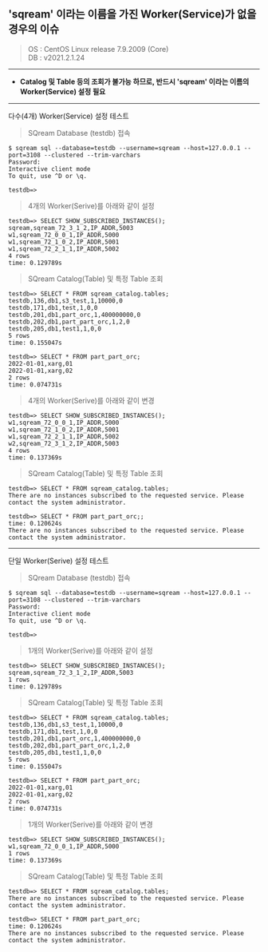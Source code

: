 'sqream' 이라는 이름을 가진 Worker(Service)가 없을 경우의 이슈
---

>OS : CentOS Linux release 7.9.2009 (Core)<br>
DB : v2021.2.1.24

* * *

* __Catalog 및 Table 등의 조회가 불가능 하므로, 반드시 'sqream' 이라는 이름의 Worker(Service) 설정 필요__

* * *

다수(4개) Worker(Service) 설정 테스트

>SQream Database (testdb) 접속
~~~
$ sqream sql --database=testdb --username=sqream --host=127.0.0.1 --port=3108 --clustered --trim-varchars
Password:
Interactive client mode
To quit, use ^D or \q.

testdb=>
~~~

>4개의 Worker(Serive)를 아래와 같이 설정
~~~
testdb=> SELECT SHOW_SUBSCRIBED_INSTANCES();
sqream,sqream_72_3_1_2,IP_ADDR,5003
w1,sqream_72_0_0_1,IP_ADDR,5000
w1,sqream_72_1_0_2,IP_ADDR,5001
w1,sqream_72_2_1_1,IP_ADDR,5002
4 rows
time: 0.129789s
~~~

>SQream Catalog(Table) 및 특정 Table 조회
~~~
testdb=> SELECT * FROM sqream_catalog.tables;
testdb,136,db1,s3_test,1,10000,0
testdb,171,db1,test,1,0,0
testdb,201,db1,part_orc,1,400000000,0
testdb,202,db1,part_part_orc,1,2,0
testdb,205,db1,test1,1,0,0
5 rows
time: 0.155047s

testdb=> SELECT * FROM part_part_orc;
2022-01-01,xarg,01
2022-01-01,xarg,02
2 rows
time: 0.074731s
~~~

>4개의 Worker(Serive)를 아래와 같이 변경
~~~
testdb=> SELECT SHOW_SUBSCRIBED_INSTANCES();
w1,sqream_72_0_0_1,IP_ADDR,5000
w1,sqream_72_1_0_2,IP_ADDR,5001
w1,sqream_72_2_1_1,IP_ADDR,5002
w2,sqream_72_3_1_2,IP_ADDR,5003
4 rows
time: 0.137369s
~~~

>SQream Catalog(Table) 및 특정 Table 조회
~~~
testdb=> SELECT * FROM sqream_catalog.tables;
There are no instances subscribed to the requested service. Please contact the system administrator.

testdb=> SELECT * FROM part_part_orc;;
time: 0.120624s
There are no instances subscribed to the requested service. Please contact the system administrator.
~~~

* * *

단일 Worker(Serive) 설정 테스트

>SQream Database (testdb) 접속
~~~
$ sqream sql --database=testdb --username=sqream --host=127.0.0.1 --port=3108 --clustered --trim-varchars
Password:
Interactive client mode
To quit, use ^D or \q.

testdb=>
~~~

>1개의 Worker(Serive)를 아래와 같이 설정
~~~
testdb=> SELECT SHOW_SUBSCRIBED_INSTANCES();
sqream,sqream_72_3_1_2,IP_ADDR,5003
1 rows
time: 0.129789s
~~~

>SQream Catalog(Table) 및 특정 Table 조회
~~~
testdb=> SELECT * FROM sqream_catalog.tables;
testdb,136,db1,s3_test,1,10000,0
testdb,171,db1,test,1,0,0
testdb,201,db1,part_orc,1,400000000,0
testdb,202,db1,part_part_orc,1,2,0
testdb,205,db1,test1,1,0,0
5 rows
time: 0.155047s

testdb=> SELECT * FROM part_part_orc;
2022-01-01,xarg,01
2022-01-01,xarg,02
2 rows
time: 0.074731s
~~~

>1개의 Worker(Serive)를 아래와 같이 변경
~~~
testdb=> SELECT SHOW_SUBSCRIBED_INSTANCES();
w1,sqream_72_0_0_1,IP_ADDR,5000
1 rows
time: 0.137369s
~~~

>SQream Catalog(Table) 및 특정 Table 조회
~~~
testdb=> SELECT * FROM sqream_catalog.tables;
There are no instances subscribed to the requested service. Please contact the system administrator.

testdb=> SELECT * FROM part_part_orc;
time: 0.120624s
There are no instances subscribed to the requested service. Please contact the system administrator.
~~~
